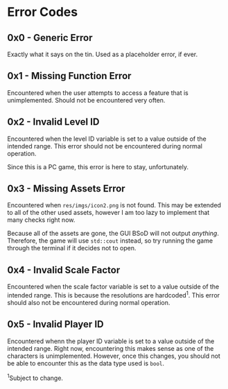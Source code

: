 Error Codes
===========

0x0 - Generic Error
-------------------

Exactly what it says on the tin. Used as a placeholder error, if ever.

0x1 - Missing Function Error
----------------------------

Encountered when the user attempts to access a feature that is unimplemented. Should not be encountered very often.

0x2 - Invalid Level ID
----------------------

Encountered when the level ID variable is set to a value outside of the intended range. This error should not be encountered during normal operation.

Since this is a PC game, this error is here to stay, unfortunately.

0x3 - Missing Assets Error
--------------------------

Encountered when `res/imgs/icon2.png` is not found. This may be extended to all of the other used assets, however I am too lazy to implement that many checks right now.

Because all of the assets are gone, the GUI BSoD will not output _anything_. Therefore, the game will use `std::cout` instead, so try running the game through the terminal if it decides not to open.

0x4 - Invalid Scale Factor
--------------------------

Encountered when the scale factor variable is set to a value outside of the intended range. This is because the resolutions are hardcoded<sup>1</sup>. This error should also not be encountered during normal operation.

0x5 - Invalid Player ID
-----------------------

Encountered whenn the player ID variable is set to a value outside of the intended range. Right now, encountering this makes sense as one of the characters is unimplemented. However, once this changes, you should not be able to encounter this as the data type used is `bool`.

<sup>1</sup>Subject to change.
